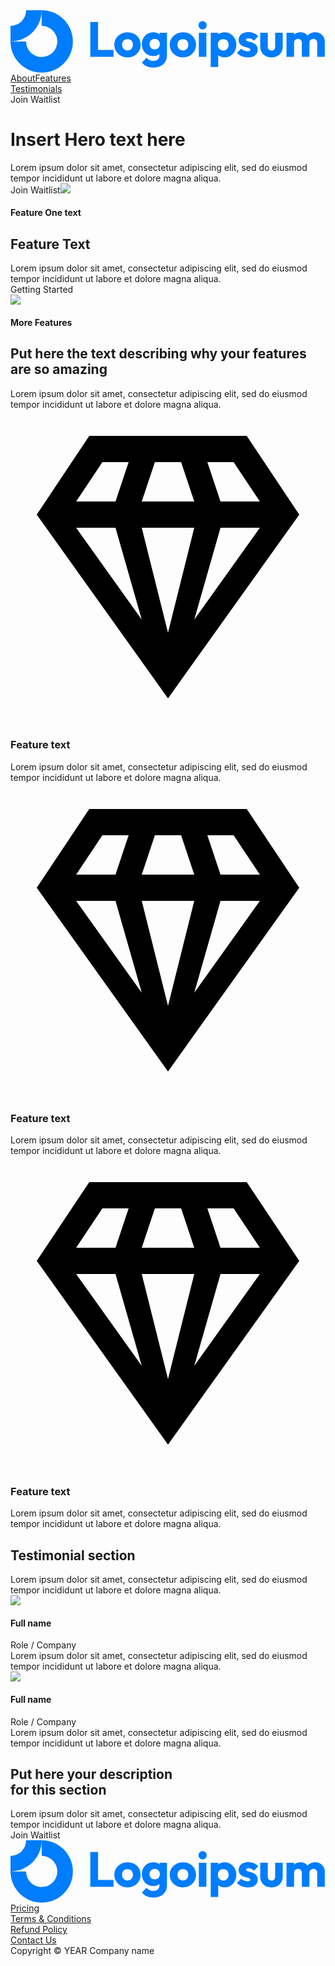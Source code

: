 <!DOCTYPE html>
<html>

<head>
  <meta charset="utf-8">
  <meta name="viewport" content="width=device-width,initial-scale=1">
  <meta name="robots" content="index,follow">
  <meta name="generator" content="GrapesJS Studio">
</head>

<body id="iau9">
  <div id="i6po" class="gjs-grid-row">
    <div id="itjq" class="gjs-grid-column">
      <div id="iyd2" class="gjs-grid-row">
        <div id="iqjl" class="gjs-grid-column"><a id="iucmr" href="/" class="gjs-link-box">
            <div data-type-icon id="irfl3k" class="gjs-icon"><svg viewBox="0 0 202 40" fill="none">
                <path fill-rule="evenodd" clip-rule="evenodd"
                  d="M25.5557 11.6853C23.9112 10.5865 21.9778 10 20 10V0C23.9556 0 27.8224 1.17298 31.1114 3.37061C34.4004 5.56823 36.9638 8.69181 38.4776 12.3463C39.9913 16.0008 40.3874 20.0222 39.6157 23.9018C38.844 27.7814 36.9392 31.3451 34.1421 34.1421C31.3451 36.9392 27.7814 38.844 23.9018 39.6157C20.0222 40.3874 16.0008 39.9913 12.3463 38.4776C8.6918 36.9638 5.56823 34.4004 3.37061 31.1114C1.17298 27.8224 0 23.9556 0 20H10C10 21.9778 10.5865 23.9112 11.6853 25.5557C12.7841 27.2002 14.3459 28.4819 16.1732 29.2388C18.0004 29.9957 20.0111 30.1937 21.9509 29.8078C23.8907 29.422 25.6725 28.4696 27.0711 27.0711C28.4696 25.6725 29.422 23.8907 29.8078 21.9509C30.1937 20.0111 29.9957 18.0004 29.2388 16.1732C28.4819 14.3459 27.2002 12.7841 25.5557 11.6853Z"
                  fill="#007DFC" class="ccustom"></path>
                <path fill-rule="evenodd" clip-rule="evenodd"
                  d="M10 1.47023e-06C10 1.31322 9.74135 2.61358 9.2388 3.82684C8.73625 5.04009 7.99966 6.14248 7.07107 7.07107C6.14249 7.99966 5.0401 8.73625 3.82684 9.2388C2.61358 9.74134 1.31322 10 6.15916e-06 10L5.72205e-06 20C2.62644 20 5.22716 19.4827 7.65368 18.4776C10.0802 17.4725 12.285 15.9993 14.1421 14.1421C15.9993 12.285 17.4725 10.0802 18.4776 7.65367C19.4827 5.22715 20 2.62643 20 -3.8147e-06L10 1.47023e-06Z"
                  fill="#007DFC" class="ccustom"></path>
                <path d="M125.619 14.4525H120.767V29.8648H125.619V14.4525Z" fill="#007DFC" class="ccustom"></path>
                <path
                  d="M121.307 11.5666C121.814 12.074 122.448 12.3277 123.209 12.3277C123.97 12.3277 124.594 12.074 125.08 11.5666C125.567 11.0381 125.81 10.4038 125.81 9.66385C125.81 8.90277 125.567 8.26849 125.08 7.76111C124.594 7.25369 123.97 7 123.209 7C122.448 7 121.814 7.25369 121.307 7.76111C120.82 8.26849 120.577 8.90277 120.577 9.66385C120.577 10.4038 120.82 11.0381 121.307 11.5666Z"
                  fill="#007DFC" class="ccustom"></path>
                <path d="M51.1562 29.8648V7.47568H56.1351V25.4885H66.0612V29.8648H51.1562Z" fill="#007DFC"
                  class="ccustom"></path>
                <path fill-rule="evenodd" clip-rule="evenodd"
                  d="M75.0274 30.2136C73.4418 30.2136 72.0042 29.8648 70.7145 29.1671C69.446 28.4483 68.4418 27.4758 67.7018 26.2495C66.9619 25.0233 66.5919 23.6491 66.5919 22.1269C66.5919 20.6047 66.9619 19.2411 67.7018 18.036C68.4418 16.8309 69.446 15.8795 70.7145 15.1819C71.983 14.463 73.4207 14.1036 75.0274 14.1036C76.6342 14.1036 78.0718 14.4525 79.3403 15.1501C80.6088 15.8478 81.6131 16.8098 82.353 18.036C83.093 19.2411 83.463 20.6047 83.463 22.1269C83.463 23.6491 83.093 25.0233 82.353 26.2495C81.6131 27.4758 80.6088 28.4483 79.3403 29.1671C78.0718 29.8648 76.6342 30.2136 75.0274 30.2136ZM75.0274 25.8056C75.7251 25.8056 76.3382 25.6576 76.8668 25.3616C77.3953 25.0445 77.797 24.6111 78.0718 24.0614C78.3678 23.4906 78.5158 22.8457 78.5158 22.1269C78.5158 21.4081 78.3678 20.7844 78.0718 20.2559C77.7758 19.7062 77.3636 19.2834 76.835 18.9874C76.3276 18.6702 75.7251 18.5117 75.0274 18.5117C74.3509 18.5117 73.7484 18.6702 73.2198 18.9874C72.6913 19.2834 72.279 19.7062 71.983 20.2559C71.687 20.8056 71.5391 21.4398 71.5391 22.1586C71.5391 22.8563 71.687 23.4906 71.983 24.0614C72.279 24.6111 72.6913 25.0445 73.2198 25.3616C73.7484 25.6576 74.3509 25.8056 75.0274 25.8056Z"
                  fill="#007DFC" class="ccustom"></path>
                <path fill-rule="evenodd" clip-rule="evenodd"
                  d="M87.3057 35.8902C88.5953 36.4821 90.0858 36.7781 91.7772 36.7781C93.4262 36.7781 94.8956 36.4504 96.1852 35.795C97.4749 35.1396 98.4896 34.2306 99.2296 33.0678C99.9695 31.905 100.34 30.5308 100.34 28.9451V14.4525H95.5826V15.488C95.2288 15.1902 94.827 14.9402 94.3776 14.7379C93.553 14.3362 92.6122 14.1353 91.5552 14.1353C90.1387 14.1353 88.8807 14.4736 87.7814 15.1501C86.6819 15.8055 85.8152 16.7146 85.1809 17.8774C84.5466 19.0191 84.2296 20.3087 84.2296 21.7464C84.2296 23.1629 84.5466 24.4525 85.1809 25.6153C85.8152 26.7781 86.6819 27.6978 87.7814 28.3743C88.8807 29.0508 90.1387 29.3891 91.5552 29.3891C92.5911 29.3891 93.5319 29.1883 94.3776 28.7866C94.7872 28.592 95.1572 28.3627 95.4875 28.0986V29.072C95.4875 30.1502 95.1387 30.9853 94.441 31.5773C93.7645 32.1693 92.8237 32.4652 91.6186 32.4652C90.6461 32.4652 89.811 32.2961 89.1133 31.9578C88.4368 31.6196 87.8236 31.1227 87.2739 30.4673L84.293 33.4483C85.0329 34.5054 86.0372 35.3194 87.3057 35.8902ZM94.219 24.6322C93.7327 24.9282 93.1514 25.0762 92.4748 25.0762C91.7983 25.0762 91.2063 24.9282 90.6989 24.6322C90.2126 24.3362 89.8321 23.9345 89.5573 23.4271C89.2824 22.8986 89.145 22.3383 89.145 21.7464C89.145 21.1121 89.2824 20.5413 89.5573 20.0339C89.8321 19.5265 90.2232 19.1248 90.7306 18.8288C91.238 18.5328 91.8194 18.3848 92.4748 18.3848C93.1514 18.3848 93.7327 18.5328 94.219 18.8288C94.7264 19.1248 95.1069 19.5265 95.3607 20.0339C95.6355 20.5413 95.7729 21.1121 95.7729 21.7464C95.7729 22.3806 95.6355 22.9514 95.3607 23.4588C95.1069 23.9451 94.7264 24.3362 94.219 24.6322Z"
                  fill="#007DFC" class="ccustom"></path>
                <path fill-rule="evenodd" clip-rule="evenodd"
                  d="M110.551 30.2136C108.965 30.2136 107.527 29.8648 106.238 29.1671C104.969 28.4483 103.965 27.4758 103.225 26.2495C102.485 25.0233 102.115 23.6491 102.115 22.1269C102.115 20.6047 102.485 19.2411 103.225 18.036C103.965 16.8309 104.969 15.8795 106.238 15.1819C107.506 14.463 108.944 14.1036 110.551 14.1036C112.157 14.1036 113.595 14.4525 114.863 15.1501C116.132 15.8478 117.136 16.8098 117.876 18.036C118.616 19.2411 118.986 20.6047 118.986 22.1269C118.986 23.6491 118.616 25.0233 117.876 26.2495C117.136 27.4758 116.132 28.4483 114.863 29.1671C113.595 29.8648 112.157 30.2136 110.551 30.2136ZM110.551 25.8056C111.248 25.8056 111.861 25.6576 112.39 25.3616C112.918 25.0445 113.32 24.6111 113.595 24.0614C113.891 23.4906 114.039 22.8457 114.039 22.1269C114.039 21.4081 113.891 20.7844 113.595 20.2559C113.299 19.7062 112.887 19.2834 112.358 18.9874C111.851 18.6702 111.248 18.5117 110.551 18.5117C109.874 18.5117 109.271 18.6702 108.743 18.9874C108.214 19.2834 107.802 19.7062 107.506 20.2559C107.21 20.8056 107.062 21.4398 107.062 22.1586C107.062 22.8563 107.21 23.4906 107.506 24.0614C107.802 24.6111 108.214 25.0445 108.743 25.3616C109.271 25.6576 109.874 25.8056 110.551 25.8056Z"
                  fill="#007DFC" class="ccustom"></path>
                <path fill-rule="evenodd" clip-rule="evenodd"
                  d="M137.281 30.1819C136.246 30.1819 135.294 29.9811 134.427 29.5794C133.971 29.368 133.559 29.1156 133.191 28.8222V36.3659H128.402V14.4525H133.254V15.5162C133.606 15.2283 133.997 14.9794 134.427 14.7696C135.294 14.3467 136.246 14.1353 137.281 14.1353C138.74 14.1353 140.03 14.4842 141.15 15.1819C142.292 15.8795 143.18 16.8309 143.814 18.036C144.47 19.2411 144.797 20.6153 144.797 22.1586C144.797 23.702 144.47 25.0762 143.814 26.2813C143.18 27.4864 142.292 28.4377 141.15 29.1354C140.03 29.8331 138.74 30.1819 137.281 30.1819ZM136.394 25.8056C137.091 25.8056 137.694 25.647 138.201 25.3299C138.73 25.0128 139.142 24.5793 139.438 24.0297C139.734 23.48 139.882 22.8563 139.882 22.1586C139.882 21.4398 139.734 20.8056 139.438 20.2559C139.142 19.7062 138.73 19.2834 138.201 18.9874C137.694 18.6702 137.102 18.5117 136.425 18.5117C135.749 18.5117 135.146 18.6702 134.618 18.9874C134.11 19.2834 133.709 19.7062 133.413 20.2559C133.117 20.8056 132.969 21.4398 132.969 22.1586C132.969 22.8563 133.106 23.48 133.381 24.0297C133.677 24.5793 134.089 25.0128 134.618 25.3299C135.146 25.647 135.738 25.8056 136.394 25.8056Z"
                  fill="#007DFC" class="ccustom"></path>
                <path
                  d="M149.546 29.8965C150.434 30.1291 151.332 30.2453 152.241 30.2453C154.165 30.2453 155.687 29.8014 156.808 28.9134C157.949 28.0255 158.52 26.831 158.52 25.3299C158.52 24.3574 158.341 23.5751 157.981 22.9832C157.622 22.3701 157.157 21.8838 156.586 21.5244C156.015 21.165 155.412 20.8795 154.778 20.6681C154.144 20.4567 153.541 20.277 152.971 20.129C152.4 19.981 151.935 19.8119 151.575 19.6216C151.216 19.4313 151.036 19.1776 151.036 18.8605C151.036 18.5645 151.174 18.3425 151.448 18.1945C151.723 18.0254 152.135 17.9409 152.685 17.9409C153.256 17.9409 153.837 18.0571 154.429 18.2897C155.042 18.5222 155.592 18.924 156.078 19.4948L158.837 16.7041C158.14 15.8161 157.231 15.1501 156.11 14.7062C155.011 14.2411 153.806 14.0085 152.495 14.0085C151.248 14.0085 150.159 14.2199 149.229 14.6427C148.298 15.0656 147.579 15.647 147.072 16.3869C146.565 17.1057 146.311 17.962 146.311 18.9557C146.311 19.8859 146.491 20.6576 146.85 21.2707C147.209 21.8626 147.675 22.3278 148.245 22.666C148.816 23.0043 149.419 23.2686 150.053 23.4588C150.687 23.6491 151.29 23.8288 151.861 23.998C152.431 24.146 152.897 24.3257 153.256 24.5371C153.637 24.7274 153.827 25.0128 153.827 25.3933C153.827 25.6893 153.668 25.9218 153.351 26.091C153.055 26.2601 152.622 26.3447 152.051 26.3447C151.226 26.3447 150.465 26.1967 149.768 25.9007C149.07 25.5836 148.467 25.1502 147.96 24.6005L145.201 27.3912C145.73 27.962 146.364 28.4695 147.104 28.9134C147.865 29.3362 148.679 29.6639 149.546 29.8965Z"
                  fill="#007DFC" class="ccustom"></path>
                <path
                  d="M167.368 30.2136C165.952 30.2136 164.694 29.9282 163.595 29.3574C162.516 28.7654 161.671 27.962 161.058 26.9472C160.444 25.9113 160.138 24.7274 160.138 23.3954V14.4525H164.99V23.332C164.99 23.8605 165.074 24.3151 165.244 24.6956C165.434 25.0762 165.709 25.3722 166.068 25.5836C166.428 25.795 166.861 25.9007 167.368 25.9007C168.087 25.9007 168.658 25.6787 169.081 25.2347C169.504 24.7696 169.715 24.1354 169.715 23.332V14.4525H174.567V23.3637C174.567 24.7168 174.261 25.9113 173.647 26.9472C173.034 27.962 172.189 28.7654 171.11 29.3574C170.032 29.9282 168.785 30.2136 167.368 30.2136Z"
                  fill="#007DFC" class="ccustom"></path>
                <path
                  d="M181.831 14.4525H176.979V29.8648H181.831V20.8584C181.831 20.3299 181.937 19.8859 182.148 19.5265C182.381 19.1671 182.688 18.8922 183.068 18.702C183.449 18.4905 183.882 18.3848 184.368 18.3848C185.066 18.3848 185.647 18.6068 186.112 19.0508C186.599 19.4736 186.842 20.0762 186.842 20.8584V29.8648H191.694V20.8584C191.694 20.3299 191.8 19.8859 192.011 19.5265C192.244 19.1671 192.55 18.8922 192.931 18.702C193.311 18.4905 193.745 18.3848 194.231 18.3848C194.929 18.3848 195.51 18.6068 195.975 19.0508C196.461 19.4736 196.704 20.0762 196.704 20.8584V29.8648H201.557V20.3193C201.557 19.0297 201.282 17.9303 200.732 17.0212C200.203 16.0909 199.474 15.3827 198.544 14.8965C197.635 14.389 196.588 14.1353 195.404 14.1353C194.199 14.1353 193.11 14.3996 192.138 14.9282C191.506 15.2649 190.954 15.6995 190.481 16.2319C190.04 15.675 189.504 15.2193 188.871 14.8647C188.026 14.3785 187.064 14.1353 185.986 14.1353C184.844 14.1353 183.819 14.3785 182.91 14.8647C182.514 15.067 182.155 15.3093 181.831 15.5916V14.4525Z"
                  fill="#007DFC" class="ccustom"></path>
              </svg></div>
          </a></div>
        <div id="iffs" class="gjs-grid-column">
          <div id="it00l" class="gjs-grid-row">
            <div id="irtfd" class="gjs-grid-column"><a id="icfyb" href="#feature-section" class="gjs-link">About</a><a
                href="#feature-section" id="infmy1" class="gjs-link">Features</a></div>
            <div id="icyzp" class="gjs-grid-column"><a id="i88iz" href="#testimonial-section"
                class="gjs-link">Testimonials</a></div>
          </div>
        </div>
        <div id="id7x" class="gjs-grid-column"><a id="i1mew" class="gjs-button">Join Waitlist</a></div>
      </div>
    </div>
  </div>
  <div id="irz7b" class="gjs-grid-row">
    <div id="iycz3" class="gjs-grid-column">
      <h1 id="irjua" class="gjs-heading">Insert Hero <span id="i4jn1p" class="gjs-text-blue">text here</span></h1>
      <div id="itndw" class="text-main-content">Lorem ipsum dolor sit amet, consectetur adipiscing elit, sed do eiusmod
        tempor incididunt ut labore et dolore magna aliqua.<br/></div><a id="iar3s" class="gjs-button">Join
        Waitlist</a><img id="i3vvs" src="https://images.pexels.com/photos/7078666/pexels-photo-7078666.jpeg?auto=compress&cs=tinysrgb&w=800&dpr=2"/>
    </div>
  </div>
  <div id="feature-section" class="gjs-grid-row">
    <div id="imymf" class="gjs-grid-column">
      <div id="ib541" class="gjs-grid-row">
        <div id="iz8m8" class="gjs-grid-column">
          <h4 id="ij2gh" class="gjs-heading gjs-text-blue">Feature One text</h4>
          <h2 id="ism014" class="gjs-heading">Feature Text</h2>
          <div id="igrx8" class="text-main-content">Lorem ipsum dolor sit amet, consectetur adipiscing elit, sed do
            eiusmod tempor incididunt ut labore et dolore magna aliqua.</div><a id="iqx3z1" class="gjs-button">Getting
            Started</a>
        </div>
        <div id="iepks" class="gjs-grid-column"><img src="https://images.pexels.com/photos/2121640/pexels-photo-2121640.jpeg?auto=compress&cs=tinysrgb&w=500&dpr=2" id="i466d"/>
        </div>
      </div>
    </div>
  </div>
  <div id="ioyxg" class="gjs-grid-row">
    <div id="i8w4i" class="gjs-grid-column">
      <h4 id="ihs4lb" class="gjs-heading gjs-text-blue">More Features</h4>
      <h2 id="iiacm" class="gjs-heading">Put here the text describing why your features are
        <span id="icxfor" class="gjs-text-blue">so amazing</span></h2>
      <div id="ia21sa" class="text-main-content">Lorem ipsum dolor sit amet, consectetur adipiscing elit, sed do eiusmod
        tempor incididunt ut labore et dolore magna aliqua.</div>
      <div id="ixzh1" class="gjs-grid-row">
        <div id="ilpi3" class="gjs-grid-column feature-item">
          <div data-type-icon id="ipmqo6" class="gjs-icon gjs-feature-icon"><svg viewBox="0 0 24 24">
              <path
                d="M16 9h3l-5 7m-4-7h4l-2 8M5 9h3l2 7m5-12h2l2 3h-3m-5-3h2l1 3h-4M7 4h2L8 7H5m1-5L2 8l10 14L22 8l-4-6H6z">
              </path>
            </svg></div>
          <h3 id="in9ef" class="gjs-heading">Feature text</h3>
          <div id="i8isa" class="text-main-content">Lorem ipsum dolor sit amet, consectetur adipiscing elit, sed do
            eiusmod tempor incididunt ut labore et dolore magna aliqua.</div>
        </div>
        <div id="ic57kq" class="gjs-grid-column feature-item">
          <div data-type-icon id="ibdusm" class="gjs-icon gjs-feature-icon"><svg viewBox="0 0 24 24">
              <path
                d="M16 9h3l-5 7m-4-7h4l-2 8M5 9h3l2 7m5-12h2l2 3h-3m-5-3h2l1 3h-4M7 4h2L8 7H5m1-5L2 8l10 14L22 8l-4-6H6z">
              </path>
            </svg></div>
          <h3 id="ica43q" class="gjs-heading">Feature text</h3>
          <div id="ickn3f" class="text-main-content">Lorem ipsum dolor sit amet, consectetur adipiscing elit, sed do
            eiusmod tempor incididunt ut labore et dolore magna aliqua.</div>
        </div>
        <div id="idv32l" class="gjs-grid-column feature-item">
          <div data-type-icon id="ipmept" class="gjs-icon gjs-feature-icon"><svg viewBox="0 0 24 24">
              <path
                d="M16 9h3l-5 7m-4-7h4l-2 8M5 9h3l2 7m5-12h2l2 3h-3m-5-3h2l1 3h-4M7 4h2L8 7H5m1-5L2 8l10 14L22 8l-4-6H6z">
              </path>
            </svg></div>
          <h3 id="ieu6p6" class="gjs-heading">Feature text</h3>
          <div id="izqkf7" class="text-main-content">Lorem ipsum dolor sit amet, consectetur adipiscing elit, sed do
            eiusmod tempor incididunt ut labore et dolore magna aliqua.</div>
        </div>
      </div>
    </div>
  </div>
  <div id="testimonial-section" class="gjs-grid-row">
    <div id="infwen" class="gjs-grid-column">
      <h2 id="ihap8q" class="gjs-heading">Testimonial section</h2>
      <div id="i6fjjy" class="text-main-content">Lorem ipsum dolor sit amet, consectetur adipiscing elit, sed do eiusmod
        tempor incididunt ut labore et dolore magna aliqua.</div>
      <div id="i5k4nf" class="gjs-grid-row">
        <div id="inea73" class="gjs-grid-column testimonial-item">
          <div id="i2d7qp" class="gjs-grid-row">
            <div id="idva29" class="gjs-grid-column"><img src="https://source.unsplash.com/random/200x200/?profile,person,business" id="ia7pcr"/>
            </div>
            <div id="i4djop" class="gjs-grid-column">
              <h4 id="iqroa4" class="gjs-heading">Full name</h4>
              <div id="iaqf2c" class="text-main-content">Role / Company</div>
            </div>
          </div>
          <div id="it3yug" class="text-main-content">Lorem ipsum dolor sit amet, consectetur adipiscing elit, sed do
            eiusmod tempor incididunt ut labore et dolore magna aliqua.</div>
        </div>
        <div id="idndjn" class="gjs-grid-column testimonial-item">
          <div id="ish0zj" class="gjs-grid-row">
            <div id="inucqu" class="gjs-grid-column"><img src="https://source.unsplash.com/random/200x200/?profile,person,business" id="ixzdlj"/>
            </div>
            <div id="iuk8ib" class="gjs-grid-column">
              <h4 id="i04ztt" class="gjs-heading">Full name</h4>
              <div id="ia9ts3" class="text-main-content">Role / Company</div>
            </div>
          </div>
          <div id="i8gt4n" class="text-main-content">Lorem ipsum dolor sit amet, consectetur adipiscing elit, sed do
            eiusmod tempor incididunt ut labore et dolore magna aliqua.</div>
        </div>
      </div>
    </div>
  </div>
  <div id="iz29ek" class="gjs-grid-row">
    <div id="ik2rdi" class="gjs-grid-column">
      <h2 id="i83vu9" class="gjs-heading">Put here your description <br/>for
        <span id="i7owfh" class="gjs-text-blue">this section</span></h2>
      <div id="in201n" class="text-main-content">Lorem ipsum dolor sit amet, consectetur adipiscing elit, sed do eiusmod
        tempor incididunt ut labore et dolore magna aliqua.<br/></div><a id="iwgwt5" class="gjs-button">Join
        Waitlist</a>
    </div>
  </div>
  <div id="iv3be5" class="gjs-grid-row">
    <div id="ilriti" class="gjs-grid-column">
      <div id="im0rle" class="gjs-grid-row">
        <div id="iotp6j" class="gjs-grid-column"><a href="/" id="iih6cv" class="gjs-link-box">
            <div data-type-icon id="ip6zoj" class="gjs-icon"><svg viewBox="0 0 202 40" fill="none">
                <path fill-rule="evenodd" clip-rule="evenodd"
                  d="M25.5557 11.6853C23.9112 10.5865 21.9778 10 20 10V0C23.9556 0 27.8224 1.17298 31.1114 3.37061C34.4004 5.56823 36.9638 8.69181 38.4776 12.3463C39.9913 16.0008 40.3874 20.0222 39.6157 23.9018C38.844 27.7814 36.9392 31.3451 34.1421 34.1421C31.3451 36.9392 27.7814 38.844 23.9018 39.6157C20.0222 40.3874 16.0008 39.9913 12.3463 38.4776C8.6918 36.9638 5.56823 34.4004 3.37061 31.1114C1.17298 27.8224 0 23.9556 0 20H10C10 21.9778 10.5865 23.9112 11.6853 25.5557C12.7841 27.2002 14.3459 28.4819 16.1732 29.2388C18.0004 29.9957 20.0111 30.1937 21.9509 29.8078C23.8907 29.422 25.6725 28.4696 27.0711 27.0711C28.4696 25.6725 29.422 23.8907 29.8078 21.9509C30.1937 20.0111 29.9957 18.0004 29.2388 16.1732C28.4819 14.3459 27.2002 12.7841 25.5557 11.6853Z"
                  fill="#007DFC" class="ccustom"></path>
                <path fill-rule="evenodd" clip-rule="evenodd"
                  d="M10 1.47023e-06C10 1.31322 9.74135 2.61358 9.2388 3.82684C8.73625 5.04009 7.99966 6.14248 7.07107 7.07107C6.14249 7.99966 5.0401 8.73625 3.82684 9.2388C2.61358 9.74134 1.31322 10 6.15916e-06 10L5.72205e-06 20C2.62644 20 5.22716 19.4827 7.65368 18.4776C10.0802 17.4725 12.285 15.9993 14.1421 14.1421C15.9993 12.285 17.4725 10.0802 18.4776 7.65367C19.4827 5.22715 20 2.62643 20 -3.8147e-06L10 1.47023e-06Z"
                  fill="#007DFC" class="ccustom"></path>
                <path d="M125.619 14.4525H120.767V29.8648H125.619V14.4525Z" fill="#007DFC" class="ccustom"></path>
                <path
                  d="M121.307 11.5666C121.814 12.074 122.448 12.3277 123.209 12.3277C123.97 12.3277 124.594 12.074 125.08 11.5666C125.567 11.0381 125.81 10.4038 125.81 9.66385C125.81 8.90277 125.567 8.26849 125.08 7.76111C124.594 7.25369 123.97 7 123.209 7C122.448 7 121.814 7.25369 121.307 7.76111C120.82 8.26849 120.577 8.90277 120.577 9.66385C120.577 10.4038 120.82 11.0381 121.307 11.5666Z"
                  fill="#007DFC" class="ccustom"></path>
                <path d="M51.1562 29.8648V7.47568H56.1351V25.4885H66.0612V29.8648H51.1562Z" fill="#007DFC"
                  class="ccustom"></path>
                <path fill-rule="evenodd" clip-rule="evenodd"
                  d="M75.0274 30.2136C73.4418 30.2136 72.0042 29.8648 70.7145 29.1671C69.446 28.4483 68.4418 27.4758 67.7018 26.2495C66.9619 25.0233 66.5919 23.6491 66.5919 22.1269C66.5919 20.6047 66.9619 19.2411 67.7018 18.036C68.4418 16.8309 69.446 15.8795 70.7145 15.1819C71.983 14.463 73.4207 14.1036 75.0274 14.1036C76.6342 14.1036 78.0718 14.4525 79.3403 15.1501C80.6088 15.8478 81.6131 16.8098 82.353 18.036C83.093 19.2411 83.463 20.6047 83.463 22.1269C83.463 23.6491 83.093 25.0233 82.353 26.2495C81.6131 27.4758 80.6088 28.4483 79.3403 29.1671C78.0718 29.8648 76.6342 30.2136 75.0274 30.2136ZM75.0274 25.8056C75.7251 25.8056 76.3382 25.6576 76.8668 25.3616C77.3953 25.0445 77.797 24.6111 78.0718 24.0614C78.3678 23.4906 78.5158 22.8457 78.5158 22.1269C78.5158 21.4081 78.3678 20.7844 78.0718 20.2559C77.7758 19.7062 77.3636 19.2834 76.835 18.9874C76.3276 18.6702 75.7251 18.5117 75.0274 18.5117C74.3509 18.5117 73.7484 18.6702 73.2198 18.9874C72.6913 19.2834 72.279 19.7062 71.983 20.2559C71.687 20.8056 71.5391 21.4398 71.5391 22.1586C71.5391 22.8563 71.687 23.4906 71.983 24.0614C72.279 24.6111 72.6913 25.0445 73.2198 25.3616C73.7484 25.6576 74.3509 25.8056 75.0274 25.8056Z"
                  fill="#007DFC" class="ccustom"></path>
                <path fill-rule="evenodd" clip-rule="evenodd"
                  d="M87.3057 35.8902C88.5953 36.4821 90.0858 36.7781 91.7772 36.7781C93.4262 36.7781 94.8956 36.4504 96.1852 35.795C97.4749 35.1396 98.4896 34.2306 99.2296 33.0678C99.9695 31.905 100.34 30.5308 100.34 28.9451V14.4525H95.5826V15.488C95.2288 15.1902 94.827 14.9402 94.3776 14.7379C93.553 14.3362 92.6122 14.1353 91.5552 14.1353C90.1387 14.1353 88.8807 14.4736 87.7814 15.1501C86.6819 15.8055 85.8152 16.7146 85.1809 17.8774C84.5466 19.0191 84.2296 20.3087 84.2296 21.7464C84.2296 23.1629 84.5466 24.4525 85.1809 25.6153C85.8152 26.7781 86.6819 27.6978 87.7814 28.3743C88.8807 29.0508 90.1387 29.3891 91.5552 29.3891C92.5911 29.3891 93.5319 29.1883 94.3776 28.7866C94.7872 28.592 95.1572 28.3627 95.4875 28.0986V29.072C95.4875 30.1502 95.1387 30.9853 94.441 31.5773C93.7645 32.1693 92.8237 32.4652 91.6186 32.4652C90.6461 32.4652 89.811 32.2961 89.1133 31.9578C88.4368 31.6196 87.8236 31.1227 87.2739 30.4673L84.293 33.4483C85.0329 34.5054 86.0372 35.3194 87.3057 35.8902ZM94.219 24.6322C93.7327 24.9282 93.1514 25.0762 92.4748 25.0762C91.7983 25.0762 91.2063 24.9282 90.6989 24.6322C90.2126 24.3362 89.8321 23.9345 89.5573 23.4271C89.2824 22.8986 89.145 22.3383 89.145 21.7464C89.145 21.1121 89.2824 20.5413 89.5573 20.0339C89.8321 19.5265 90.2232 19.1248 90.7306 18.8288C91.238 18.5328 91.8194 18.3848 92.4748 18.3848C93.1514 18.3848 93.7327 18.5328 94.219 18.8288C94.7264 19.1248 95.1069 19.5265 95.3607 20.0339C95.6355 20.5413 95.7729 21.1121 95.7729 21.7464C95.7729 22.3806 95.6355 22.9514 95.3607 23.4588C95.1069 23.9451 94.7264 24.3362 94.219 24.6322Z"
                  fill="#007DFC" class="ccustom"></path>
                <path fill-rule="evenodd" clip-rule="evenodd"
                  d="M110.551 30.2136C108.965 30.2136 107.527 29.8648 106.238 29.1671C104.969 28.4483 103.965 27.4758 103.225 26.2495C102.485 25.0233 102.115 23.6491 102.115 22.1269C102.115 20.6047 102.485 19.2411 103.225 18.036C103.965 16.8309 104.969 15.8795 106.238 15.1819C107.506 14.463 108.944 14.1036 110.551 14.1036C112.157 14.1036 113.595 14.4525 114.863 15.1501C116.132 15.8478 117.136 16.8098 117.876 18.036C118.616 19.2411 118.986 20.6047 118.986 22.1269C118.986 23.6491 118.616 25.0233 117.876 26.2495C117.136 27.4758 116.132 28.4483 114.863 29.1671C113.595 29.8648 112.157 30.2136 110.551 30.2136ZM110.551 25.8056C111.248 25.8056 111.861 25.6576 112.39 25.3616C112.918 25.0445 113.32 24.6111 113.595 24.0614C113.891 23.4906 114.039 22.8457 114.039 22.1269C114.039 21.4081 113.891 20.7844 113.595 20.2559C113.299 19.7062 112.887 19.2834 112.358 18.9874C111.851 18.6702 111.248 18.5117 110.551 18.5117C109.874 18.5117 109.271 18.6702 108.743 18.9874C108.214 19.2834 107.802 19.7062 107.506 20.2559C107.21 20.8056 107.062 21.4398 107.062 22.1586C107.062 22.8563 107.21 23.4906 107.506 24.0614C107.802 24.6111 108.214 25.0445 108.743 25.3616C109.271 25.6576 109.874 25.8056 110.551 25.8056Z"
                  fill="#007DFC" class="ccustom"></path>
                <path fill-rule="evenodd" clip-rule="evenodd"
                  d="M137.281 30.1819C136.246 30.1819 135.294 29.9811 134.427 29.5794C133.971 29.368 133.559 29.1156 133.191 28.8222V36.3659H128.402V14.4525H133.254V15.5162C133.606 15.2283 133.997 14.9794 134.427 14.7696C135.294 14.3467 136.246 14.1353 137.281 14.1353C138.74 14.1353 140.03 14.4842 141.15 15.1819C142.292 15.8795 143.18 16.8309 143.814 18.036C144.47 19.2411 144.797 20.6153 144.797 22.1586C144.797 23.702 144.47 25.0762 143.814 26.2813C143.18 27.4864 142.292 28.4377 141.15 29.1354C140.03 29.8331 138.74 30.1819 137.281 30.1819ZM136.394 25.8056C137.091 25.8056 137.694 25.647 138.201 25.3299C138.73 25.0128 139.142 24.5793 139.438 24.0297C139.734 23.48 139.882 22.8563 139.882 22.1586C139.882 21.4398 139.734 20.8056 139.438 20.2559C139.142 19.7062 138.73 19.2834 138.201 18.9874C137.694 18.6702 137.102 18.5117 136.425 18.5117C135.749 18.5117 135.146 18.6702 134.618 18.9874C134.11 19.2834 133.709 19.7062 133.413 20.2559C133.117 20.8056 132.969 21.4398 132.969 22.1586C132.969 22.8563 133.106 23.48 133.381 24.0297C133.677 24.5793 134.089 25.0128 134.618 25.3299C135.146 25.647 135.738 25.8056 136.394 25.8056Z"
                  fill="#007DFC" class="ccustom"></path>
                <path
                  d="M149.546 29.8965C150.434 30.1291 151.332 30.2453 152.241 30.2453C154.165 30.2453 155.687 29.8014 156.808 28.9134C157.949 28.0255 158.52 26.831 158.52 25.3299C158.52 24.3574 158.341 23.5751 157.981 22.9832C157.622 22.3701 157.157 21.8838 156.586 21.5244C156.015 21.165 155.412 20.8795 154.778 20.6681C154.144 20.4567 153.541 20.277 152.971 20.129C152.4 19.981 151.935 19.8119 151.575 19.6216C151.216 19.4313 151.036 19.1776 151.036 18.8605C151.036 18.5645 151.174 18.3425 151.448 18.1945C151.723 18.0254 152.135 17.9409 152.685 17.9409C153.256 17.9409 153.837 18.0571 154.429 18.2897C155.042 18.5222 155.592 18.924 156.078 19.4948L158.837 16.7041C158.14 15.8161 157.231 15.1501 156.11 14.7062C155.011 14.2411 153.806 14.0085 152.495 14.0085C151.248 14.0085 150.159 14.2199 149.229 14.6427C148.298 15.0656 147.579 15.647 147.072 16.3869C146.565 17.1057 146.311 17.962 146.311 18.9557C146.311 19.8859 146.491 20.6576 146.85 21.2707C147.209 21.8626 147.675 22.3278 148.245 22.666C148.816 23.0043 149.419 23.2686 150.053 23.4588C150.687 23.6491 151.29 23.8288 151.861 23.998C152.431 24.146 152.897 24.3257 153.256 24.5371C153.637 24.7274 153.827 25.0128 153.827 25.3933C153.827 25.6893 153.668 25.9218 153.351 26.091C153.055 26.2601 152.622 26.3447 152.051 26.3447C151.226 26.3447 150.465 26.1967 149.768 25.9007C149.07 25.5836 148.467 25.1502 147.96 24.6005L145.201 27.3912C145.73 27.962 146.364 28.4695 147.104 28.9134C147.865 29.3362 148.679 29.6639 149.546 29.8965Z"
                  fill="#007DFC" class="ccustom"></path>
                <path
                  d="M167.368 30.2136C165.952 30.2136 164.694 29.9282 163.595 29.3574C162.516 28.7654 161.671 27.962 161.058 26.9472C160.444 25.9113 160.138 24.7274 160.138 23.3954V14.4525H164.99V23.332C164.99 23.8605 165.074 24.3151 165.244 24.6956C165.434 25.0762 165.709 25.3722 166.068 25.5836C166.428 25.795 166.861 25.9007 167.368 25.9007C168.087 25.9007 168.658 25.6787 169.081 25.2347C169.504 24.7696 169.715 24.1354 169.715 23.332V14.4525H174.567V23.3637C174.567 24.7168 174.261 25.9113 173.647 26.9472C173.034 27.962 172.189 28.7654 171.11 29.3574C170.032 29.9282 168.785 30.2136 167.368 30.2136Z"
                  fill="#007DFC" class="ccustom"></path>
                <path
                  d="M181.831 14.4525H176.979V29.8648H181.831V20.8584C181.831 20.3299 181.937 19.8859 182.148 19.5265C182.381 19.1671 182.688 18.8922 183.068 18.702C183.449 18.4905 183.882 18.3848 184.368 18.3848C185.066 18.3848 185.647 18.6068 186.112 19.0508C186.599 19.4736 186.842 20.0762 186.842 20.8584V29.8648H191.694V20.8584C191.694 20.3299 191.8 19.8859 192.011 19.5265C192.244 19.1671 192.55 18.8922 192.931 18.702C193.311 18.4905 193.745 18.3848 194.231 18.3848C194.929 18.3848 195.51 18.6068 195.975 19.0508C196.461 19.4736 196.704 20.0762 196.704 20.8584V29.8648H201.557V20.3193C201.557 19.0297 201.282 17.9303 200.732 17.0212C200.203 16.0909 199.474 15.3827 198.544 14.8965C197.635 14.389 196.588 14.1353 195.404 14.1353C194.199 14.1353 193.11 14.3996 192.138 14.9282C191.506 15.2649 190.954 15.6995 190.481 16.2319C190.04 15.675 189.504 15.2193 188.871 14.8647C188.026 14.3785 187.064 14.1353 185.986 14.1353C184.844 14.1353 183.819 14.3785 182.91 14.8647C182.514 15.067 182.155 15.3093 181.831 15.5916V14.4525Z"
                  fill="#007DFC" class="ccustom"></path>
              </svg></div>
          </a></div>
        <div id="i1hx7l" class="gjs-grid-column"><a id="ij7g8t" title="" href="##" class="gjs-link">Pricing<br/></a><a
            id="ipjdtn" href="##" class="gjs-link">Terms &amp; Conditions<br/></a><a id="ikj01e" href="##"
            class="gjs-link">Refund Policy<br/></a><a id="i2sl68" href="##" class="gjs-link">Contact Us<br/></a></div>
      </div>
      <div id="it6g1v" class="gjs-text-blue">Copyright © YEAR Company name</div>
    </div>
  </div>
</body>

</html>
